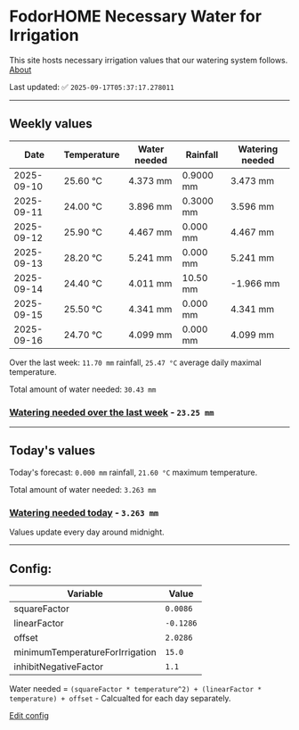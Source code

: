 # FodorHOME Necessary Water for Irrigation

This site hosts necessary irrigation values that our watering system follows. [About](https://github.com/redyau/irrigation)

Last updated: ✅ `2025-09-17T05:37:17.278011`

---

## Weekly values

| Date | Temperature | Water needed | Rainfall | Watering needed |
|-----|-----|-----|-----|-----|
| 2025-09-10 | 25.60 °C | 4.373 mm | 0.9000 mm | 3.473 mm |
| 2025-09-11 | 24.00 °C | 3.896 mm | 0.3000 mm | 3.596 mm |
| 2025-09-12 | 25.90 °C | 4.467 mm | 0.000 mm | 4.467 mm |
| 2025-09-13 | 28.20 °C | 5.241 mm | 0.000 mm | 5.241 mm |
| 2025-09-14 | 24.40 °C | 4.011 mm | 10.50 mm | -1.966 mm |
| 2025-09-15 | 25.50 °C | 4.341 mm | 0.000 mm | 4.341 mm |
| 2025-09-16 | 24.70 °C | 4.099 mm | 0.000 mm | 4.099 mm |


Over the last week: `11.70 mm` rainfall, `25.47 °C` average daily maximal temperature.

Total amount of water needed: `30.43 mm`

### [Watering needed over the last week](lastweek.txt) - `23.25 mm`

---

## Today's values

Today's forecast: `0.000 mm` rainfall, `21.60 °C` maximum temperature.

Total amount of water needed: `3.263 mm`

### [Watering needed today](today.txt) - `3.263 mm`

Values update every day around midnight.

---

## Config:

| Variable | Value |
|-----|-----|
| squareFactor | `0.0086` |
| linearFactor | `-0.1286` |
| offset | `2.0286` |
| minimumTemperatureForIrrigation | `15.0` |
| inhibitNegativeFactor | `1.1` |

Water needed = `(squareFactor * temperature^2) + (linearFactor * temperature) + offset` - Calcualted for each day separately.

[Edit config](https://github.com/RedyAu/irrigation/edit/main/config.json)
